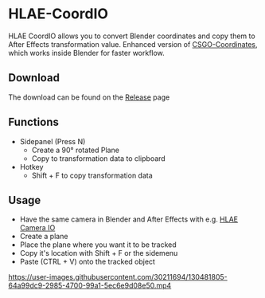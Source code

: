 # HLAE-CoordIO

HLAE CoordIO allows you to convert Blender coordinates and copy them to After Effects transformation value. Enhanced version of [CSGO-Coordinates](https://github.com/Devostated/CSGO-Coordinates), which works inside Blender for faster workflow.


## Download

The download can be found on the [Release](https://github.com/Devostated/HLAE-CoordIO/releases) page

## Functions
* Sidepanel (Press N)
  * Create a 90° rotated Plane 
  * Copy to transformation data to clipboard
* Hotkey
  *  Shift + F to copy transformation data 

## Usage
* Have the same camera in Blender and After Effects with e.g. [HLAE Camera IO](https://www.advancedfx.org/download/#tools-hlae-camio)
* Create a plane
* Place the plane where you want it to be tracked
* Copy it's location with Shift + F or the sidemenu
* Paste (CTRL + V) onto the tracked object

https://user-images.githubusercontent.com/30211694/130481805-64a99dc9-2985-4700-99a1-5ec6e9d08e50.mp4


